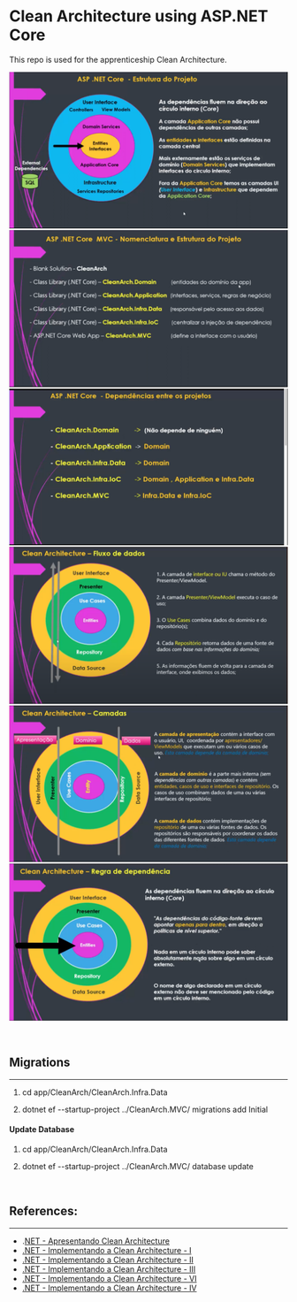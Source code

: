# Clean Architecture using ASP.NET Core

This repo is used for the apprenticeship Clean Architecture.

![Structure](./docs/structure.png)
![Structure](./docs/structure-1.png)
![Structure](./docs/structure-2.png)
![Structure](./docs/structure-3.png)
![Structure](./docs/structure-4.png)
![Structure](./docs/structure-5.png)

&nbsp;
## **Migrations**
---
1. cd app/CleanArch/CleanArch.Infra.Data 

2. dotnet ef --startup-project ../CleanArch.MVC/ migrations add Initial

#### **Update Database**
1. cd app/CleanArch/CleanArch.Infra.Data 

2. dotnet ef --startup-project ../CleanArch.MVC/  database update

&nbsp;


## **References:** 
---
* .[NET - Apresentando Clean Architecture](https://youtube.com/watch?v=ZWfrI5Bu6so&si=EnSIkaIECMiOmarE)
* [.NET - Implementando a Clean Architecture - I](https://youtube.com/watch?v=PjBJznRvJqc&si=EnSIkaIECMiOmarE)
* [.NET - Implementando a Clean Architecture - II](https://youtube.com/watch?v=Ase1mJADt00&si=EnSIkaIECMiOmarE)
* [.NET - Implementando a Clean Architecture - III](https://youtube.com/watch?v=y5Fhq8qxboo&si=EnSIkaIECMiOmarE)
* [.NET - Implementando a Clean Architecture - VI](https://youtube.com/watch?v=jJmeVWCDIDk&si=EnSIkaIECMiOmarE)
* [.NET - Implementando a Clean Architecture - IV](https://youtu.be/ZnJvhD_LNsQ)